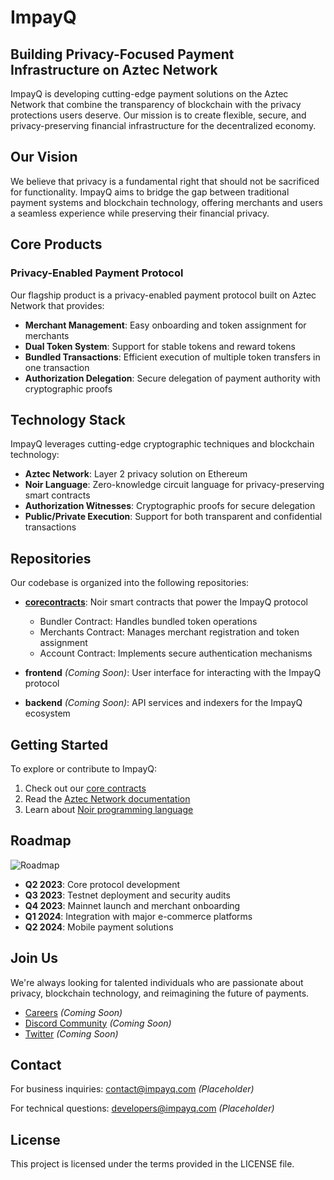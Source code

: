 # ImpayQ


## Building Privacy-Focused Payment Infrastructure on Aztec Network

ImpayQ is developing cutting-edge payment solutions on the Aztec Network that combine the transparency of blockchain with the privacy protections users deserve. Our mission is to create flexible, secure, and privacy-preserving financial infrastructure for the decentralized economy.

## Our Vision

We believe that privacy is a fundamental right that should not be sacrificed for functionality. ImpayQ aims to bridge the gap between traditional payment systems and blockchain technology, offering merchants and users a seamless experience while preserving their financial privacy.

## Core Products

### Privacy-Enabled Payment Protocol

Our flagship product is a privacy-enabled payment protocol built on Aztec Network that provides:

- **Merchant Management**: Easy onboarding and token assignment for merchants
- **Dual Token System**: Support for stable tokens and reward tokens
- **Bundled Transactions**: Efficient execution of multiple token transfers in one transaction
- **Authorization Delegation**: Secure delegation of payment authority with cryptographic proofs


## Technology Stack

ImpayQ leverages cutting-edge cryptographic techniques and blockchain technology:

- **Aztec Network**: Layer 2 privacy solution on Ethereum
- **Noir Language**: Zero-knowledge circuit language for privacy-preserving smart contracts
- **Authorization Witnesses**: Cryptographic proofs for secure delegation
- **Public/Private Execution**: Support for both transparent and confidential transactions

## Repositories

Our codebase is organized into the following repositories:

- [**corecontracts**](./Aztec/Impayq/corecontracts): Noir smart contracts that power the ImpayQ protocol
  - Bundler Contract: Handles bundled token operations
  - Merchants Contract: Manages merchant registration and token assignment
  - Account Contract: Implements secure authentication mechanisms
  
- **frontend** *(Coming Soon)*: User interface for interacting with the ImpayQ protocol
  
- **backend** *(Coming Soon)*: API services and indexers for the ImpayQ ecosystem

## Getting Started

To explore or contribute to ImpayQ:

1. Check out our [core contracts](./Aztec/Impayq/corecontracts)
2. Read the [Aztec Network documentation](https://docs.aztec.network/)
3. Learn about [Noir programming language](https://noir-lang.org/)

## Roadmap

![Roadmap](https://via.placeholder.com/800x300?text=ImpayQ+Roadmap)

- **Q2 2023**: Core protocol development
- **Q3 2023**: Testnet deployment and security audits
- **Q4 2023**: Mainnet launch and merchant onboarding
- **Q1 2024**: Integration with major e-commerce platforms
- **Q2 2024**: Mobile payment solutions

## Join Us

We're always looking for talented individuals who are passionate about privacy, blockchain technology, and reimagining the future of payments.

- [Careers](https://example.com/careers) *(Coming Soon)*
- [Discord Community](https://example.com/discord) *(Coming Soon)*
- [Twitter](https://twitter.com/impayq) *(Coming Soon)*

## Contact

For business inquiries: contact@impayq.com *(Placeholder)*

For technical questions: developers@impayq.com *(Placeholder)*

## License

This project is licensed under the terms provided in the LICENSE file.
